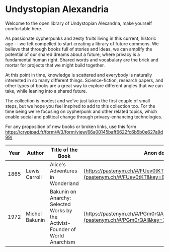# Undystopian Alexandria

Welcome to the open library of Undystopian Alexandria, make yourself comfortable here.

As passionate cypherpunks and zesty fruits living in this current, historic age -- we felt compelled to start creating a library of future commons. We believe that through books full of stories and ideas, we can amplify the potential of our shared dreams about a future, where privacy is a fundamental human right. Shared words and vocabulary are the brick and mortar for projects that we might build together.

At this point in time, knowledge is scattered and everybody is naturally interested in so many different things. Science-fiction, research papers, and other types of books are a great way to explore different angles that we can take, while leaning into a shared future.

The collection is modest and we've just taken the first couple of small steps, but we hope you feel inspired to add to this collection too. For the time being we're focusing on cypherpunk and other related topics, which enable social and political change through privacy-enhancing technologies.

For any proposition of new books or broken links, use this form https://cryptpad.fr/form/#/3/form/view/66a00145baff6622fc6b5b0e627a9d99/

| **Year** | **Author**                                                              | **Title of the Book**                                                                                                      | **Anon dowload link for the book**                                                                                                 |
|----------|-------------------------------------------------------------------------|----------------------------------------------------------------------------------------------------------------------------|------------------------------------------------------------------------------------------------------------------------------------|
| 1865     | Lewis Carroll                                                           | Alice's Adventures in Wonderland                                                                                           | [https://pastenym.ch/#/FUev0tKT&key=88e0d78663fa84046541450b1db5dcd2](pastenym.ch/#/FUev0tKT&key=88e0d78663fa84046541450b1db5dcd2) |
| 1972     | Michel Bakunin                                                          | Bakunin on Anarchy: Selected Works by the Activist-Founder of World Anarchism                                              | [https://pastenym.ch/#/PGm0rQAl&key=7c3dff6bc9df1b3fb0681352da7f87d7](pastenym.ch/#/PGm0rQAl&key=7c3dff6bc9df1b3fb0681352da7f87d7) |
